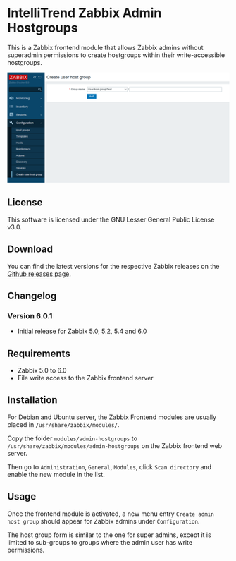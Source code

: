 # IntelliTrend Zabbix Admin Hostgroups

This is a Zabbix frontend module that allows Zabbix admins without superadmin permissions to create hostgroups within their write-accessible hostgroups.

![image-20220203145524547](images/image-20220203145524547.png)

## License

This software is licensed under the GNU Lesser General Public License v3.0.

## Download

You can find the latest versions for the respective Zabbix releases on the [Github releases page](https://github.com/intellitrend/zabbix-csv-host-import-module/releases).

## Changelog

### Version 6.0.1

* Initial release for Zabbix 5.0, 5.2, 5.4 and 6.0

## Requirements

- Zabbix 5.0 to 6.0
- File write access to the Zabbix frontend server

## Installation

For Debian and Ubuntu server, the Zabbix Frontend modules are usually placed in ``/usr/share/zabbix/modules/``.

Copy the folder `modules/admin-hostgroups` to `/usr/share/zabbix/modules/admin-hostgroups` on the Zabbix frontend web server.

Then go to `Administration`, `General`, `Modules`, click `Scan directory` and enable the new module in the list.

## Usage

Once the frontend module is activated, a new menu entry `Create admin host group` should appear for Zabbix admins under `Configuration`.

The host group form is similar to the one for super admins, except it is limited to sub-groups to groups where the admin user has write permissions.
